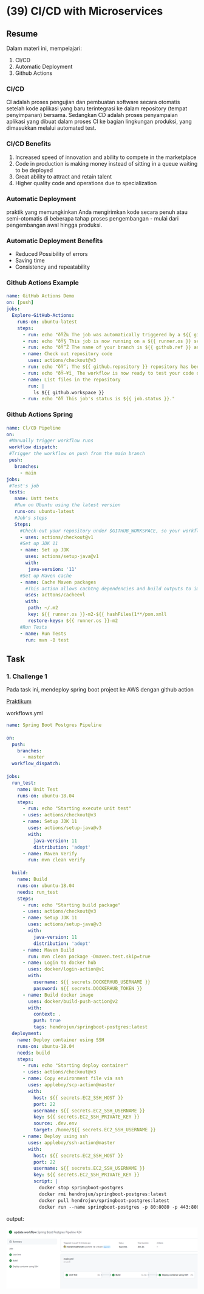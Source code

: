 # (39) CI/CD with Microservices

## Resume
Dalam materi ini, mempelajari:
1. CI/CD
2. Automatic Deployment
3. Github Actions


### CI/CD
CI adalah proses pengujian dan pembuatan software secara otomatis setelah kode aplikasi yang baru terintegrasi ke dalam repository (tempat penyimpanan) bersama. Sedangkan CD adalah proses penyampaian aplikasi yang dibuat dalam proses CI ke bagian lingkungan produksi, yang dimasukkan melalui automated test.

### CI/CD Benefits
1. Increased speed of innovation and ability to compete in 
the marketplace
2. Code in production is making money instead of sitting in 
a queue waiting to be deployed
3. Great ability to attract and retain talent
4. Higher quality code and operations due to 
specialization

### Automatic Deployment
praktik yang memungkinkan Anda mengirimkan kode secara penuh atau semi-otomatis di beberapa tahap proses pengembangan - mulai dari pengembangan awal hingga produksi.

### Automatic Deployment Benefits
- Reduced Possibility of errors
- Saving time
- Consistency and repeatability

### Github Actions Example
```yaml
name: GitHub Actions Demo
on: [push]
jobs:
  Explore-GitHub-Actions:
    runs-on: ubuntu-latest
    steps:
      - run: echo "ðŸŽ‰ The job was automatically triggered by a ${{ github.event_name }} event."
      - run: echo "ðŸ§ This job is now running on a ${{ runner.os }} server hosted by GitHub!"
      - run: echo "ðŸ”Ž The name of your branch is ${{ github.ref }} and your repository is ${{ github.repository }}."
      - name: Check out repository code
        uses: actions/checkout@v3
      - run: echo "ðŸ’¡ The ${{ github.repository }} repository has been cloned to the runner."
      - run: echo "ðŸ–¥ï¸ The workflow is now ready to test your code on the runner."
      - name: List files in the repository
        run: |
          ls ${{ github.workspace }}
      - run: echo "ðŸ This job's status is ${{ job.status }}."
```

### Github Actions Spring
```yaml
name: Cl/CD Pipeline 
on:
 #Manually trigger workflow runs
 workflow dispatch:
 #Trigger the workflow on push from the main branch
 push:
   branches:
     - main
jobs:
 #Test's job
 tests:
   name: Untt tests
   #Run on Ubuntu using the latest version
   runs-on: ubuntu-latest
   #Job's steps
   Steps:
     #Check-out your repository under $GITHUB_WORKSPACE, so your workflow can access it
     - uses: actions/checkout@v1
     #Set up JDK 11
     - name: Set up JDK
       uses: actions/setup-java@v1
       with:
        java-version: '11'
     #Set up Maven cache
     - name: Cache Maven packages
       #This action allows cachtng dependencies and build outputs to improve workflow execution time. 
       uses: acttons/cacheevl
       with:
        path: ~/.m2
        key: ${{ runner.os }}-m2-${{ hashFiles(1**/pom.xmll 
        restore-keys: ${{ runner.os }}-m2
     #Run Tests
     - name: Run Tests
       run: mvn -B test

```


## Task
### 1. Challenge 1
Pada task ini, mendeploy spring boot project ke AWS dengan github action

[Praktikum](./praktikum/alterra)

workflows.yml
```yml
name: Spring Boot Postgres Pipeline

on:
  push:
    branches:
      - master
  workflow_dispatch:

jobs:
  run_test:
    name: Unit Test
    runs-on: ubuntu-18.04
    steps:
      - run: echo "Starting execute unit test"
      - uses: actions/checkout@v3
      - name: Setup JDK 11
        uses: actions/setup-java@v3
        with:
          java-version: 11
          distribution: 'adopt'
      - name: Maven Verify
        run: mvn clean verify

  build:
    name: Build
    runs-on: ubuntu-18.04
    needs: run_test
    steps:
      - run: echo "Starting build package"
      - uses: actions/checkout@v3
      - name: Setup JDK 11
        uses: actions/setup-java@v3
        with:
          java-version: 11
          distribution: 'adopt'
      - name: Maven Build
        run: mvn clean package -Dmaven.test.skip=true
      - name: Login to docker hub
        uses: docker/login-action@v1
        with:
          username: ${{ secrets.DOCKERHUB_USERNAME }}
          password: ${{ secrets.DOCKERHUB_TOKEN }}
      - name: Build docker image
        uses: docker/build-push-action@v2
        with:
          context: .
          push: true
          tags: hendrojun/springboot-postgres:latest
  deployment:
    name: Deploy container using SSH
    runs-on: ubuntu-18.04
    needs: build
    steps:
      - run: echo "Starting deploy container"
      - uses: actions/checkout@v3
      - name: Copy environment file via ssh
        uses: appleboy/scp-action@master
        with:
          host: ${{ secrets.EC2_SSH_HOST }}
          port: 22
          username: ${{ secrets.EC2_SSH_USERNAME }}
          key: ${{ secrets.EC2_SSH_PRIVATE_KEY }}
          source: .dev.env
          target: /home/${{ secrets.EC2_SSH_USERNAME }}
      - name: Deploy using ssh
        uses: appleboy/ssh-action@master
        with:
          host: ${{ secrets.EC2_SSH_HOST }}
          port: 22
          username: ${{ secrets.EC2_SSH_USERNAME }}
          key: ${{ secrets.EC2_SSH_PRIVATE_KEY }}
          script: |
            docker stop springboot-postgres
            docker rmi hendrojun/springboot-postgres:latest
            docker pull hendrojun/springboot-postgres:latest
            docker run --name springboot-postgres -p 80:8080 -p 443:8080 --env-file=.dev.env --network alterra -d hendrojun/springboot-postgres:latest
```

output:

![Challenge 1](./screenshots/1.PNG)



